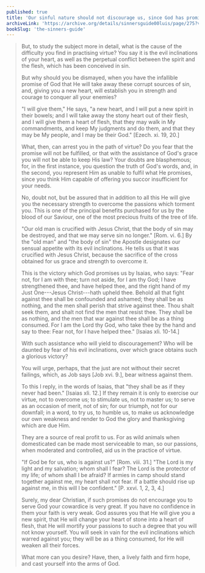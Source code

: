```yaml
---
published: true
title: 'Our sinful nature should not discourage us, since God has promised to help us'
archiveLink: 'https://archive.org/details/sinnersguide00luis/page/275?view=theater'
bookSlug: 'the-sinners-guide'
---
```


> But, to study the subject more in detail, what is the cause of the difficulty you find in practising virtue? You say it is the evil inclinations of your heart, as well as the perpetual conflict between the spirit and the flesh, which has been conceived in sin.
>
> But why should you be dismayed, when you have the infallible promise of God that He will take away these corrupt sources of sin, and, giving you a new heart, will establish you in strength and courage to conquer all your enemies?
>
> "I will give them," He says, "a new heart, and I will put a new spirit in their bowels; and I will take away the stony heart out of their flesh, and I will give them a heart of flesh, that they may walk in My commandments, and keep My judgments and do them, and that they may be My people, and I may be their God." [Ezech. xi. 19, 20.]
>
> What, then, can arrest you in the path of virtue? Do you fear that the promise will not be fulfilled, or that with the assistance of God's grace you will not be able to keep His law? Your doubts are blasphemous; for, in the first instance, you question the truth of God's words, and, in the second, you represent Him as unable to fulfil what He promises, since you think Him capable of offering you succor insufficient for your needs.
>
> No, doubt not, but be assured that in addition to all this He will give you the necessary strength to overcome the passions which torment you. This is one of the principal benefits purchased for us by the blood of our Saviour, one of the most precious fruits of the tree of life.
>
> "Our old man is crucified with Jesus Christ, that the body of sin may be destroyed, and that we may serve sin no longer." [Rom. vi. 6.] By the "old man" and "the body of sin" the Apostle designates our sensual appetite with its evil inclinations. He tells us that it was crucified with Jesus Christ, because the sacrifice of the cross obtained for us grace and strength to overcome it.
>
> This is the victory which God promises us by Isaias, who says: "Fear not, for I am with thee; turn not aside, for I am thy God; I have strengthened thee, and have helped thee, and the right hand of my Just One---Jesus Christ---hath upheld thee. Behold all that fight against thee shall be confounded and ashamed; they shall be as nothing, and the men shall perish that strive against thee. Thou shalt seek them, and shalt not find the men that resist thee. They shall be as nothing, and the men that war against thee shall be as a thing consumed. For I am the Lord thy God, who take thee by the hand and say to thee: Fear not, for I have helped thee." [Isaias xli. 10-14.]
>
> With such assistance who will yield to discouragement? Who will be daunted by fear of his evil inclinations, over which grace obtains such a glorious victory?
>
> You will urge, perhaps, that the just are not without their secret failings, which, as Job says [Job xvi. 9.], bear witness against them.
>
> To this I reply, in the words of Isaias, that "they shall be as if they never had been." [Isaias xli. 12.] If they remain it is only to exercise our virtue, not to overcome us; to stimulate us, not to master us; to serve as an occasion of merit, not of sin; for our triumph, not for our downfall; in a word, to try us, to humble us, to make us acknowledge our own weakness and render to God the glory and thanksgiving which are due Him.
>
> They are a source of real profit to us. For as wild animals when domesticated can be made most serviceable to man, so our passions, when moderated and controlled, aid us in the practice of virtue.
>
> "If God be for us, who is against us?" [Rom. viii. 31.] "The Lord is my light and my salvation; whom shall I fear? The Lord is the protector of my life; of whom shall I be afraid? If armies in camp should stand together against me, my heart shall not fear. If a battle should rise up against me, in this will I be confident." [P. xxvi. 1, 2, 3, 4.]
>
> Surely, my dear Christian, if such promises do not encourage you to serve God your cowardice is very great. If you have no confidence in them your faith is very weak. God assures you that He will give you a new spirit, that He will change your heart of stone into a heart of flesh, that He will mortify your passions to such a degree that you will not know yourself. You will seek in vain for the evil inclinations which warred against you; they will be as a thing consumed, for He will weaken all their forces.
>
> What more can you desire? Have, then, a lively faith and firm hope, and cast yourself into the arms of God.